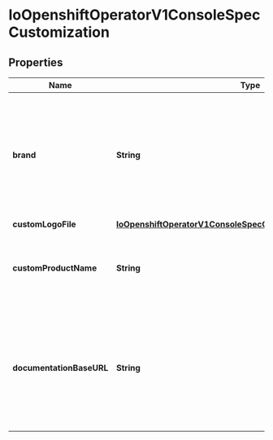 
# IoOpenshiftOperatorV1ConsoleSpecCustomization

## Properties
Name | Type | Description | Notes
------------ | ------------- | ------------- | -------------
**brand** | **String** | brand is the default branding of the web console which can be overridden by providing the brand field.  There is a limited set of specific brand options. This field controls elements of the console such as the logo. Invalid value will prevent a console rollout. |  [optional]
**customLogoFile** | [**IoOpenshiftOperatorV1ConsoleSpecCustomizationCustomLogoFile**](IoOpenshiftOperatorV1ConsoleSpecCustomizationCustomLogoFile.md) |  |  [optional]
**customProductName** | **String** | customProductName is the name that will be displayed in page titles, logo alt text, and the about dialog instead of the normal OpenShift product name. |  [optional]
**documentationBaseURL** | **String** | documentationBaseURL links to external documentation are shown in various sections of the web console.  Providing documentationBaseURL will override the default documentation URL. Invalid value will prevent a console rollout. |  [optional]



